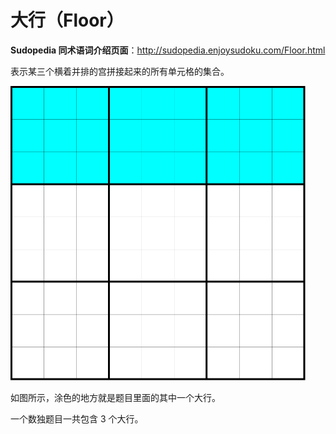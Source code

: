 # 大行（Floor）

**Sudopedia 同术语词介绍页面**：http://sudopedia.enjoysudoku.com/Floor.html

表示某三个横着并排的宫拼接起来的所有单元格的集合。

<img src="pic/floor.png" style="zoom:50%;" />

如图所示，涂色的地方就是题目里面的其中一个大行。

一个数独题目一共包含 3 个大行。

